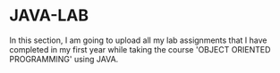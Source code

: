 # JAVA-LAB
In this section, I am going to upload all my lab assignments that I have completed in my first year while taking the course 'OBJECT ORIENTED PROGRAMMING' using JAVA.
